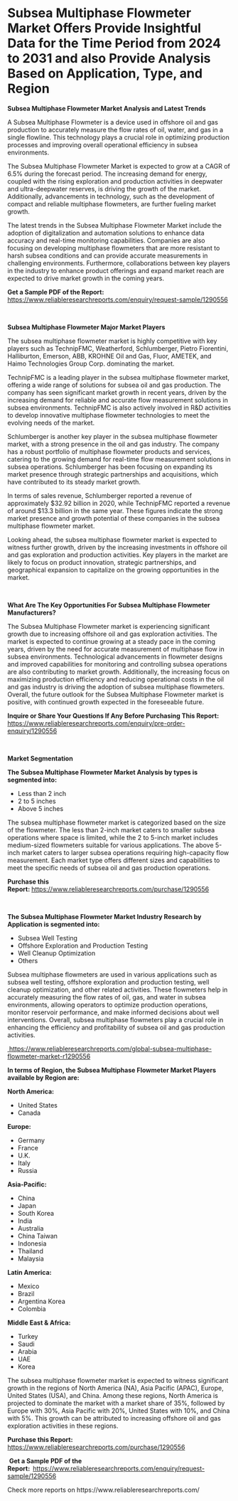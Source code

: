 <p><h1>Subsea Multiphase Flowmeter Market Offers Provide Insightful Data for the Time Period from 2024 to 2031 and also Provide Analysis Based on Application, Type, and Region</h1></p><p><strong>Subsea Multiphase Flowmeter Market Analysis and Latest Trends</strong></p>
<p><p>A Subsea Multiphase Flowmeter is a device used in offshore oil and gas production to accurately measure the flow rates of oil, water, and gas in a single flowline. This technology plays a crucial role in optimizing production processes and improving overall operational efficiency in subsea environments.</p><p>The Subsea Multiphase Flowmeter Market is expected to grow at a CAGR of 6.5% during the forecast period. The increasing demand for energy, coupled with the rising exploration and production activities in deepwater and ultra-deepwater reserves, is driving the growth of the market. Additionally, advancements in technology, such as the development of compact and reliable multiphase flowmeters, are further fueling market growth.</p><p>The latest trends in the Subsea Multiphase Flowmeter Market include the adoption of digitalization and automation solutions to enhance data accuracy and real-time monitoring capabilities. Companies are also focusing on developing multiphase flowmeters that are more resistant to harsh subsea conditions and can provide accurate measurements in challenging environments. Furthermore, collaborations between key players in the industry to enhance product offerings and expand market reach are expected to drive market growth in the coming years.</p></p>
<p><strong>Get a Sample PDF of the Report:&nbsp;</strong> <a href="https://www.reliableresearchreports.com/enquiry/request-sample/1290556">https://www.reliableresearchreports.com/enquiry/request-sample/1290556</a></p>
<p>&nbsp;</p>
<p><strong>Subsea Multiphase Flowmeter Major Market Players</strong></p>
<p><p>The subsea multiphase flowmeter market is highly competitive with key players such as TechnipFMC, Weatherford, Schlumberger, Pietro Fiorentini, Halliburton, Emerson, ABB, KROHNE Oil and Gas, Fluor, AMETEK, and Haimo Technologies Group Corp. dominating the market.</p><p>TechnipFMC is a leading player in the subsea multiphase flowmeter market, offering a wide range of solutions for subsea oil and gas production. The company has seen significant market growth in recent years, driven by the increasing demand for reliable and accurate flow measurement solutions in subsea environments. TechnipFMC is also actively involved in R&D activities to develop innovative multiphase flowmeter technologies to meet the evolving needs of the market.</p><p>Schlumberger is another key player in the subsea multiphase flowmeter market, with a strong presence in the oil and gas industry. The company has a robust portfolio of multiphase flowmeter products and services, catering to the growing demand for real-time flow measurement solutions in subsea operations. Schlumberger has been focusing on expanding its market presence through strategic partnerships and acquisitions, which have contributed to its steady market growth.</p><p>In terms of sales revenue, Schlumberger reported a revenue of approximately $32.92 billion in 2020, while TechnipFMC reported a revenue of around $13.3 billion in the same year. These figures indicate the strong market presence and growth potential of these companies in the subsea multiphase flowmeter market.</p><p>Looking ahead, the subsea multiphase flowmeter market is expected to witness further growth, driven by the increasing investments in offshore oil and gas exploration and production activities. Key players in the market are likely to focus on product innovation, strategic partnerships, and geographical expansion to capitalize on the growing opportunities in the market.</p></p>
<p>&nbsp;</p>
<p><strong>What Are The Key Opportunities For Subsea Multiphase Flowmeter Manufacturers?</strong></p>
<p><p>The Subsea Multiphase Flowmeter market is experiencing significant growth due to increasing offshore oil and gas exploration activities. The market is expected to continue growing at a steady pace in the coming years, driven by the need for accurate measurement of multiphase flow in subsea environments. Technological advancements in flowmeter designs and improved capabilities for monitoring and controlling subsea operations are also contributing to market growth. Additionally, the increasing focus on maximizing production efficiency and reducing operational costs in the oil and gas industry is driving the adoption of subsea multiphase flowmeters. Overall, the future outlook for the Subsea Multiphase Flowmeter market is positive, with continued growth expected in the foreseeable future.</p></p>
<p><strong>Inquire or Share Your Questions If Any Before Purchasing This Report:</strong> <a href="https://www.reliableresearchreports.com/enquiry/pre-order-enquiry/1290556">https://www.reliableresearchreports.com/enquiry/pre-order-enquiry/1290556</a></p>
<p>&nbsp;</p>
<p><strong>Market Segmentation</strong></p>
<p><strong>The Subsea Multiphase Flowmeter Market Analysis by types is segmented into:</strong></p>
<p><ul><li>Less than 2 inch</li><li>2 to 5 inches</li><li>Above 5 inches</li></ul></p>
<p><p>The subsea multiphase flowmeter market is categorized based on the size of the flowmeter. The less than 2-inch market caters to smaller subsea operations where space is limited, while the 2 to 5-inch market includes medium-sized flowmeters suitable for various applications. The above 5-inch market caters to larger subsea operations requiring high-capacity flow measurement. Each market type offers different sizes and capabilities to meet the specific needs of subsea oil and gas production operations.</p></p>
<p><strong>Purchase this Report:&nbsp;</strong><a href="https://www.reliableresearchreports.com/purchase/1290556">https://www.reliableresearchreports.com/purchase/1290556</a></p>
<p>&nbsp;</p>
<p><strong>The Subsea Multiphase Flowmeter Market Industry Research by Application is segmented into:</strong></p>
<p><ul><li>Subsea Well Testing</li><li>Offshore Exploration and Production Testing</li><li>Well Cleanup Optimization</li><li>Others</li></ul></p>
<p><p>Subsea multiphase flowmeters are used in various applications such as subsea well testing, offshore exploration and production testing, well cleanup optimization, and other related activities. These flowmeters help in accurately measuring the flow rates of oil, gas, and water in subsea environments, allowing operators to optimize production operations, monitor reservoir performance, and make informed decisions about well interventions. Overall, subsea multiphase flowmeters play a crucial role in enhancing the efficiency and profitability of subsea oil and gas production activities.</p></p>
<p><a href="https://www.reliableresearchreports.com/global-subsea-multiphase-flowmeter-market-r1290556">&nbsp;https://www.reliableresearchreports.com/global-subsea-multiphase-flowmeter-market-r1290556</a></p>
<p><strong>In terms of Region, the Subsea Multiphase Flowmeter Market Players available by Region are:</strong></p>
<p>
    <p> <strong> North America: </strong>
        <ul>
            <li>United States</li>
            <li>Canada</li>
        </ul>
        </p> 
    <p> <strong> Europe: </strong>
        <ul>
            <li>Germany</li>
            <li>France</li>
            <li>U.K.</li>
            <li>Italy</li>
            <li>Russia</li>
        </ul>
        </p> 
    <p> <strong> Asia-Pacific: </strong>
        <ul>
            <li>China</li>
            <li>Japan</li>
            <li>South Korea</li>
            <li>India</li>
            <li>Australia</li>
            <li>China Taiwan</li>
            <li>Indonesia</li>
            <li>Thailand</li>
            <li>Malaysia</li>
        </ul>
        </p> 
    <p> <strong> Latin America: </strong>
        <ul>
            <li>Mexico</li>
            <li>Brazil</li>
            <li>Argentina Korea</li>
            <li>Colombia</li>
        </ul>
        </p> 
    <p> <strong> Middle East & Africa: </strong>
        <ul>
            <li>Turkey</li>
            <li>Saudi</li>
            <li>Arabia</li>
            <li>UAE</li>
            <li>Korea</li>
        </ul>
    </p>
    </p>
<p><p>The subsea multiphase flowmeter market is expected to witness significant growth in the regions of North America (NA), Asia Pacific (APAC), Europe, United States (USA), and China. Among these regions, North America is projected to dominate the market with a market share of 35%, followed by Europe with 30%, Asia Pacific with 20%, United States with 10%, and China with 5%. This growth can be attributed to increasing offshore oil and gas exploration activities in these regions.</p></p>
<p><strong>Purchase this Report: </strong><a href="https://www.reliableresearchreports.com/purchase/1290556">https://www.reliableresearchreports.com/purchase/1290556</a></p>
<p>&nbsp;<strong>Get a Sample PDF of the Report:&nbsp;&nbsp;</strong><a href="https://www.reliableresearchreports.com/enquiry/request-sample/1290556">https://www.reliableresearchreports.com/enquiry/request-sample/1290556</a></p>
<p><strong></strong></p>
<p>Check more reports on https://www.reliableresearchreports.com/</p>